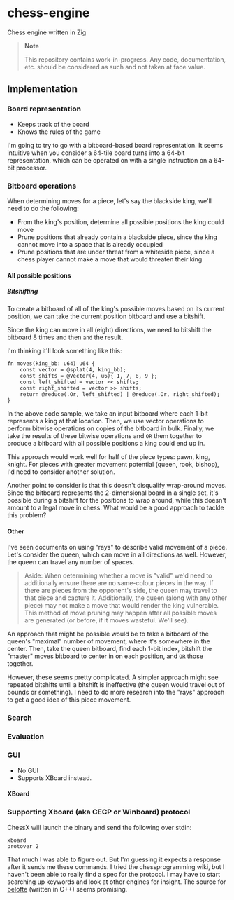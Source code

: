 # chess-engine

Chess engine written in Zig

> **Note**
>
> This repository contains work-in-progress. Any code, documentation, etc. should be considered as such and not taken at face value.

## Implementation

### Board representation

- Keeps track of the board
- Knows the rules of the game

I'm going to try to go with a bitboard-based board representation. It seems intuitive when you consider a 64-tile board turns into a 64-bit representation, which can be operated on with a single instruction on a 64-bit processor.

### Bitboard operations

When determining moves for a piece, let's say the blackside king, we'll need to do the following:

- From the king's position, determine all possible positions the king could move
- Prune positions that already contain a blackside piece, since the king cannot move into a space that is already occupied
- Prune positions that are under threat from a whiteside piece, since a chess player cannot make a move that would threaten their king

#### All possible positions

##### Bitshifting

To create a bitboard of all of the king's possible moves based on its current position, we can take the current position bitboard and use a bitshift.

Since the king can move in all (eight) directions, we need to bitshift the bitboard 8 times and then `and` the result.

I'm thinking it'll look something like this:

```zig
fn moves(king_bb: u64) u64 {
    const vector = @splat(4, king_bb);
    const shifts = @Vector(4, u6){ 1, 7, 8, 9 };
    const left_shifted = vector << shifts;
    const right_shifted = vector >> shifts;
    return @reduce(.Or, left_shifted) | @reduce(.Or, right_shifted);
}
```

In the above code sample, we take an input bitboard where each 1-bit represents a king at that location. Then, we use vector operations to perform bitwise operations on copies of the bitboard in bulk. Finally, we take the results of these bitwise operations and `OR` them together to produce a bitboard with all possible positions a king could end up in.

This approach would work well for half of the piece types: pawn, king, knight. For pieces with greater movement potential (queen, rook, bishop), I'd need to consider another solution.

Another point to consider is that this doesn't disqualify wrap-around moves. Since the bitboard represents the 2-dimensional board in a single set, it's possible during a bitshift for the positions to wrap around, while this doesn't amount to a legal move in chess. What would be a good approach to tackle this problem?

#### Other

I've seen documents on using "rays" to describe valid movement of a piece. Let's consider the queen, which can move in all directions as well. However, the queen can travel any number of spaces.

> Aside: When determining whether a move is "valid" we'd need to additionally ensure there are no same-colour pieces in the way. If there are pieces from the opponent's side, the queen may travel to that piece and capture it. Additionally, the queen (along with any other piece) may not make a move that would render the king vulnerable. This method of move pruning may happen after all possible moves are generated (or before, if it moves wasteful. We'll see).

An approach that might be possible would be to take a bitboard of the queen's "maximal" number of movement, where it's somewhere in the center. Then, take the queen bitboard, find each 1-bit index, bitshift the "master" moves bitboard to center in on each position, and `OR` those together.

However, these seems pretty complicated. A simpler approach might see repeated bitshifts until a bitshift is ineffective (the queen would travel out of bounds or something). I need to do more research into the "rays" approach to get a good idea of this piece movement.

### Search

### Evaluation

### GUI

- No GUI
- Supports XBoard instead.

#### XBoard

### Supporting Xboard (aka CECP or Winboard) protocol

ChessX will launch the binary and send the following over stdin:

```
xboard
protover 2
```

That much I was able to figure out. But I'm guessing it expects a response after it sends me these commands. I tried the chessprogramming wiki, but I haven't been able to really find a spec for the protocol. I may have to start searching up keywords and look at other engines for insight. The source for [belofte](https://sourceforge.net/p/belofte) (written in C++) seems promising.
